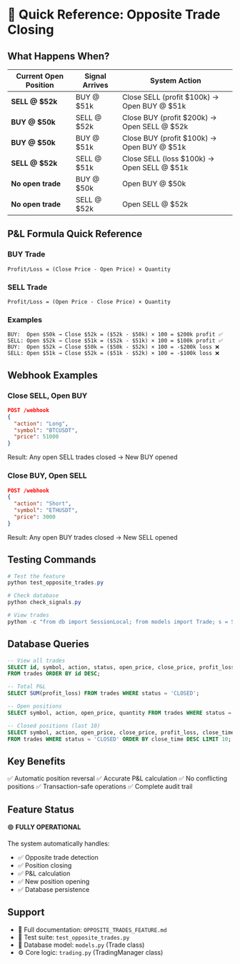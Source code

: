 # 🔄 Quick Reference: Opposite Trade Closing

## What Happens When?

| Current Open Position | Signal Arrives | System Action |
|----------------------|----------------|---------------|
| **SELL @ $52k** | BUY @ $51k | Close SELL (profit $100k) → Open BUY @ $51k |
| **BUY @ $50k** | SELL @ $52k | Close BUY (profit $200k) → Open SELL @ $52k |
| **BUY @ $50k** | BUY @ $51k | Close BUY (profit $100k) → Open BUY @ $51k |
| **SELL @ $52k** | SELL @ $51k | Close SELL (loss $100k) → Open SELL @ $51k |
| **No open trade** | BUY @ $50k | Open BUY @ $50k |
| **No open trade** | SELL @ $52k | Open SELL @ $52k |

## P&L Formula Quick Reference

### BUY Trade
```
Profit/Loss = (Close Price - Open Price) × Quantity
```

### SELL Trade
```
Profit/Loss = (Open Price - Close Price) × Quantity
```

### Examples
```
BUY:  Open $50k → Close $52k = ($52k - $50k) × 100 = $200k profit ✅
SELL: Open $52k → Close $51k = ($52k - $51k) × 100 = $100k profit ✅
BUY:  Open $52k → Close $50k = ($50k - $52k) × 100 = -$200k loss ❌
SELL: Open $51k → Close $52k = ($51k - $52k) × 100 = -$100k loss ❌
```

## Webhook Examples

### Close SELL, Open BUY
```json
POST /webhook
{
  "action": "Long",
  "symbol": "BTCUSDT",
  "price": 51000
}
```
Result: Any open SELL trades closed → New BUY opened

### Close BUY, Open SELL
```json
POST /webhook
{
  "action": "Short",
  "symbol": "ETHUSDT",
  "price": 3000
}
```
Result: Any open BUY trades closed → New SELL opened

## Testing Commands

```powershell
# Test the feature
python test_opposite_trades.py

# Check database
python check_signals.py

# View trades
python -c "from db import SessionLocal; from models import Trade; s = SessionLocal(); [print(f'{t.id} {t.symbol} {t.action} {t.status} {t.profit_loss}') for t in s.query(Trade).all()]"
```

## Database Queries

```sql
-- View all trades
SELECT id, symbol, action, status, open_price, close_price, profit_loss
FROM trades ORDER BY id DESC;

-- Total P&L
SELECT SUM(profit_loss) FROM trades WHERE status = 'CLOSED';

-- Open positions
SELECT symbol, action, open_price, quantity FROM trades WHERE status = 'OPEN';

-- Closed positions (last 10)
SELECT symbol, action, open_price, close_price, profit_loss, close_time
FROM trades WHERE status = 'CLOSED' ORDER BY close_time DESC LIMIT 10;
```

## Key Benefits

✅ Automatic position reversal
✅ Accurate P&L calculation
✅ No conflicting positions
✅ Transaction-safe operations
✅ Complete audit trail

## Feature Status

🟢 **FULLY OPERATIONAL**

The system automatically handles:
- ✅ Opposite trade detection
- ✅ Position closing
- ✅ P&L calculation
- ✅ New position opening
- ✅ Database persistence

## Support

- 📖 Full documentation: `OPPOSITE_TRADES_FEATURE.md`
- 🧪 Test suite: `test_opposite_trades.py`
- 💾 Database model: `models.py` (Trade class)
- ⚙️ Core logic: `trading.py` (TradingManager class)
